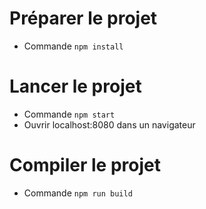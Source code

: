 # Préparer le projet
- Commande `npm install`

# Lancer le projet
- Commande `npm start`
- Ouvrir localhost:8080 dans un navigateur

# Compiler le projet
- Commande `npm run build`